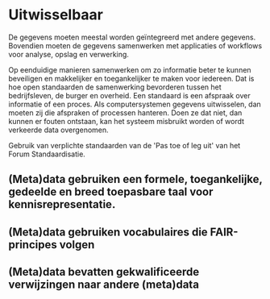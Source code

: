 Uitwisselbaar
=============

De gegevens moeten meestal worden geïntegreerd met andere gegevens. Bovendien
moeten de gegevens samenwerken met applicaties of workflows voor analyse, opslag
en verwerking.

Op eenduidige manieren samenwerken om zo informatie beter te kunnen beveiligen
en makkelijker en toegankelijker te maken voor iedereen. Dat is hoe open
standaarden de samenwerking bevorderen tussen het bedrijfsleven, de burger en
overheid. Een standaard is een afspraak over informatie of een proces. Als
computersystemen gegevens uitwisselen, dan moeten zij die afspraken of processen
hanteren. Doen ze dat niet, dan kunnen er fouten ontstaan, kan het systeem
misbruikt worden of wordt verkeerde data overgenomen.

Gebruik van verplichte standaarden van de 'Pas toe of leg uit' van het Forum
Standaardisatie.

(Meta)data gebruiken een formele, toegankelijke, gedeelde en breed toepasbare taal voor kennisrepresentatie.
------------------------------------------------------------------------------------------------------------

(Meta)data gebruiken vocabulaires die FAIR-principes volgen
-----------------------------------------------------------

(Meta)data bevatten gekwalificeerde verwijzingen naar andere (meta)data
-----------------------------------------------------------------------

